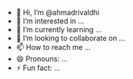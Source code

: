 - 👋 Hi, I’m @ahmadrivaldhi
- 👀 I’m interested in ...
- 🌱 I’m currently learning ...
- 💞️ I’m looking to collaborate on ...
- 📫 How to reach me ...
- 😄 Pronouns: ...
- ⚡ Fun fact: ...

<!---
ahmadrivaldhi/ahmadrivaldhi is a ✨ special ✨ repository because its `README.md` (this file) appears on your GitHub profile.
You can click the Preview link to take a look at your changes.
--->
